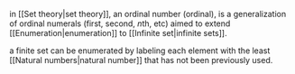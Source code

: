in [[Set theory|set theory]], an ordinal number (ordinal), is a generalization of ordinal numerals (first, second, $n$th, etc) aimed to extend [[Enumeration|enumeration]] to [[Infinite set|infinite sets]].

a finite set can be enumerated by labeling each element with the least [[Natural numbers|natural number]] that has not been previously used.